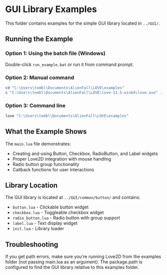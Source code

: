 # GUI Library Examples

This folder contains examples for the simple GUI library located in `../GUI/`.

## Running the Example

### Option 1: Using the batch file (Windows)
Double-click `run_example.bat` or run it from command prompt.

### Option 2: Manual command
```powershell
cd "C:\Users\tombl\Documents\AlienFall\LOVE\examples"
& "C:\Users\tombl\Documents\AlienFall\LOVE\love-11.5-win64\love.exe" .
```

### Option 3: Command line
```bash
love "C:\Users\tombl\Documents\AlienFall\LOVE\examples"
```

## What the Example Shows

The `main.lua` file demonstrates:
- Creating and using Button, Checkbox, RadioButton, and Label widgets
- Proper Love2D integration with mouse handling
- Radio button group functionality
- Callback functions for user interactions

## Library Location

The GUI library is located at `../GUI/common/button/` and contains:
- `button.lua` - Clickable button widget
- `checkbox.lua` - Toggleable checkbox widget
- `radio_button.lua` - Radio button with group support
- `label.lua` - Text display widget
- `init.lua` - Library loader

## Troubleshooting

If you get path errors, make sure you're running Love2D from the examples folder (not passing main.lua as an argument). The package.path is configured to find the GUI library relative to this examples folder.
